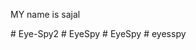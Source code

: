 MY name is sajal

#   E y e - S p y 2  
 #   E y e S p y  
 #   E y e S p y  
 #   e y e s s p y  
 